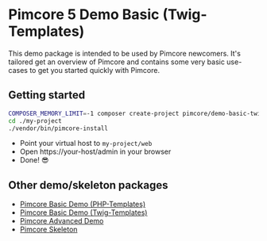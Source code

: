 # Pimcore 5 Demo Basic (Twig-Templates)
 
This demo package is intended to be used by Pimcore newcomers. It's tailored get an overview of 
Pimcore and contains some very basic use-cases to get you started quickly with Pimcore.  

## Getting started 
```bash
COMPOSER_MEMORY_LIMIT=-1 composer create-project pimcore/demo-basic-twig my-project
cd ./my-project
./vendor/bin/pimcore-install
```

- Point your virtual host to `my-project/web` 
- Open https://your-host/admin in your browser
- Done! 😎


## Other demo/skeleton packages
- [Pimcore Basic Demo (PHP-Templates)](https://github.com/pimcore/demo-basic)
- [Pimcore Basic Demo (Twig-Templates)](https://github.com/pimcore/demo-basic-twig)
- [Pimcore Advanced Demo](https://github.com/pimcore/demo-ecommerce) 
- [Pimcore Skeleton](https://github.com/pimcore/skeleton)
